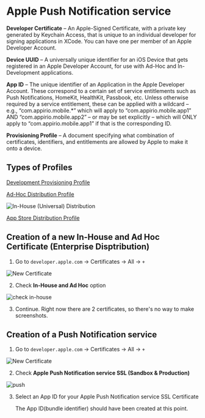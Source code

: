 # Apple Push Notification service

**Developer Certificate** – An Apple-Signed Certificate, with a private key generated by Keychain Access, that is unique to an individual developer for signing applications in XCode. You can have one per member of an Apple Developer Account.

**Device UUID** – A universally unique identifier for an iOS Device that gets registered in an Apple Developer Account, for use with Ad-Hoc and In-Development applications.

**App ID** – The unique identifier of an Application in the Apple Developer Account. These correspond to a certain set of service entitlements such as Push Notifications, HomeKit, HealthKit, Passbook, etc. Unless otherwise required by a service entitlement, these can be applied with a wildcard – e.g., “com.appirio.mobile.*” which will apply to “com.appirio.mobile.app1” AND “com.appirio.mobile.app2” – or may be set explicitly – which will ONLY apply to “com.appirio.mobile.app1” if that is the corresponding ID.

**Provisioning Profile** – A document specifying what combination of certificates, identifiers, and entitlements are allowed by Apple to make it onto a device.


## Types of Profiles

[Development Provisioning Profile](https://cloud.githubusercontent.com/assets/10248885/20271580/8acd4e40-aa8b-11e6-9d26-d3f7a810e8cb.png)

[Ad-Hoc Distribution Profile](https://cloud.githubusercontent.com/assets/10248885/20271607/9fda5670-aa8b-11e6-9462-201b7b993bf3.png)

![In-House (Universal) Distribution](https://cloud.githubusercontent.com/assets/10248885/20271626/aaf82ffa-aa8b-11e6-8a12-0a1c5fec49b7.png)

[App Store Distribution Profile](https://cloud.githubusercontent.com/assets/10248885/20271646/bf4d8a22-aa8b-11e6-8e46-82a478e823d8.png)

## Creation of a new In-House and Ad Hoc Certificate (Enterprise Disptribution)

1. Go to `developer.apple.com` -> Certificates -> All -> `+`

![New Certificate](https://cloud.githubusercontent.com/assets/10248885/20272413/12335814-aa8e-11e6-9866-522d135b55a7.png)

2. Check **In-House and Ad Hoc** option

![check in-house](https://cloud.githubusercontent.com/assets/10248885/20272560/92c42f12-aa8e-11e6-9227-599889fe4b22.png)

3. Continue. Right now there are 2 certificates, so there's no way to make screenshots.

## Creation of a Push Notification service

1. Go to `developer.apple.com` -> Certificates -> All -> `+`

![New Certificate](https://cloud.githubusercontent.com/assets/10248885/20272413/12335814-aa8e-11e6-9866-522d135b55a7.png)

2. Check **Apple Push Notification service SSL (Sandbox & Production)**

![push](https://cloud.githubusercontent.com/assets/10248885/20272887/a4af706e-aa8f-11e6-8f9d-fef19b619f4e.png)

3. Select an App ID for your Apple Push Notification service SSL Certificate

	The App ID(bundle identifier) should have been created at this point.



